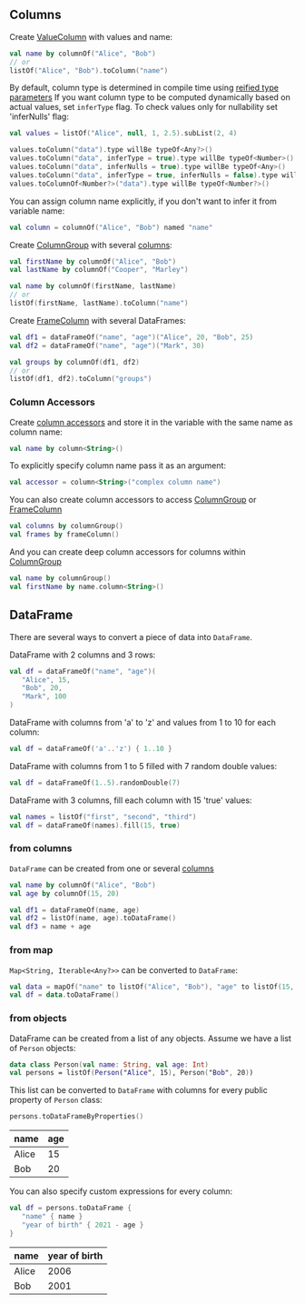 [//]: # (title: Create)
<!---IMPORT org.jetbrains.kotlinx.dataframe.samples.api.Create-->

## Columns
Create [ValueColumn](columns.md#valuecolumn) with values and name: 

<!---FUN createValueColumn-->

```kotlin
val name by columnOf("Alice", "Bob")
// or
listOf("Alice", "Bob").toColumn("name")
```

<!---END-->

By default, column type is determined in compile time using [reified type parameters](https://kotlinlang.org/docs/inline-functions.html#reified-type-parameters)
If you want column type to be computed dynamically based on actual values, set `inferType` flag. To check values only for nullability set 'inferNulls' flag:

<!---FUN createValueColumnInferred-->

```kotlin
val values = listOf("Alice", null, 1, 2.5).subList(2, 4)

values.toColumn("data").type willBe typeOf<Any?>()
values.toColumn("data", inferType = true).type willBe typeOf<Number>()
values.toColumn("data", inferNulls = true).type willBe typeOf<Any>()
values.toColumn("data", inferType = true, inferNulls = false).type willBe typeOf<Number?>()
values.toColumnOf<Number?>("data").type willBe typeOf<Number?>()
```

<!---END-->

You can assign column name explicitly, if you don't want to infer it from variable name:

<!---FUN createColumnRenamed-->

```kotlin
val column = columnOf("Alice", "Bob") named "name"
```

<!---END-->

Create [ColumnGroup](columns.md#columngroup) with several [columns](columns.md):

<!---FUN createColumnGroup-->

```kotlin
val firstName by columnOf("Alice", "Bob")
val lastName by columnOf("Cooper", "Marley")

val name by columnOf(firstName, lastName)
// or
listOf(firstName, lastName).toColumn("name")
```

<!---END-->

Create [FrameColumn](columns.md#framecolumn) with several DataFrames:

<!---FUN createFrameColumn-->

```kotlin
val df1 = dataFrameOf("name", "age")("Alice", 20, "Bob", 25)
val df2 = dataFrameOf("name", "age")("Mark", 30)

val groups by columnOf(df1, df2)
// or
listOf(df1, df2).toColumn("groups")
```

<!---END-->

### Column Accessors

Create [column accessors](columns.md#column-accessors) and store it in the variable with the same name as column name:

<!---FUN createColumnAccessor-->

```kotlin
val name by column<String>()
```

<!---END-->

To explicitly specify column name pass it as an argument:

<!---FUN createColumnAccessorRenamed-->

```kotlin
val accessor = column<String>("complex column name")
```

<!---END-->

You can also create column accessors to access [ColumnGroup](columns.md#columngroup) or [FrameColumn](columns.md#framecolumn)

<!---FUN createGroupOrFrameColumnAccessor-->

```kotlin
val columns by columnGroup()
val frames by frameColumn()
```

<!---END-->

And you can create deep column accessors for columns within [ColumnGroup](columns.md#columngroup)

<!---FUN createDeepColumnAccessor-->

```kotlin
val name by columnGroup()
val firstName by name.column<String>()
```

<!---END-->

## DataFrame

There are several ways to convert a piece of data into `DataFrame`.

DataFrame with 2 columns and 3 rows:
```kotlin
val df = dataFrameOf("name", "age")(
   "Alice", 15,
   "Bob", 20,
   "Mark", 100
)
```
DataFrame with columns from 'a' to 'z' and values from 1 to 10 for each column:
```kotlin
val df = dataFrameOf('a'..'z') { 1..10 }
```
DataFrame with columns from 1 to 5 filled with 7 random double values:
```kotlin
val df = dataFrameOf(1..5).randomDouble(7)
```
DataFrame with 3 columns, fill each column with 15 'true' values:
```kotlin
val names = listOf("first", "second", "third")
val df = dataFrameOf(names).fill(15, true)
```

### from columns
`DataFrame` can be created from one or several [columns](#columns)

```kotlin
val name by columnOf("Alice", "Bob")
val age by columnOf(15, 20)

val df1 = dataFrameOf(name, age)
val df2 = listOf(name, age).toDataFrame()
val df3 = name + age
```
### from map
`Map<String, Iterable<Any?>>` can be converted to `DataFrame`:
```kotlin
val data = mapOf("name" to listOf("Alice", "Bob"), "age" to listOf(15, 20))
val df = data.toDataFrame()
```
### from objects

DataFrame can be created from a list of any objects.
Assume we have a list of `Person` objects:
```kotlin
data class Person(val name: String, val age: Int)
val persons = listOf(Person("Alice", 15), Person("Bob", 20))
```
This list can be converted to `DataFrame` with columns for every public property of `Person` class:
```kotlin
persons.toDataFrameByProperties()
```

name | age
---|---
Alice | 15
Bob | 20

You can also specify custom expressions for every column:
```kotlin
val df = persons.toDataFrame {
   "name" { name }
   "year of birth" { 2021 - age }
}
```

name | year of birth
---|---
Alice | 2006
Bob | 2001
